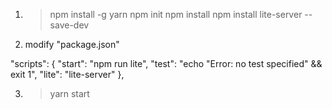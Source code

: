 1. >npm install -g yarn
npm init
npm install
npm install lite-server --save-dev

2. modify "package.json"

 "scripts": {
    "start": "npm run lite",
    "test": "echo \"Error: no test specified\" && exit 1",
    "lite": "lite-server"
  },

3. >yarn start